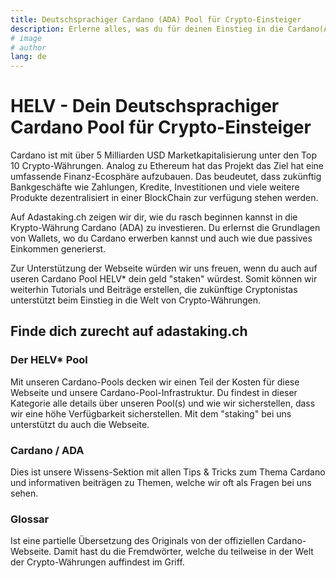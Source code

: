 ```yaml
---
title: Deutschsprachiger Cardano (ADA) Pool für Crypto-Einsteiger
description: Erlerne alles, was du für deinen Einstieg in die Cardano(ADA)-Welt benötigst und beginne heute in Crypto-Währungen zu investieren
# image
# author
lang: de
---
```

# HELV - Dein Deutschsprachiger Cardano Pool für Crypto-Einsteiger

Cardano ist mit über 5 Milliarden USD Marketkapitalisierung unter den Top 10 Crypto-Währungen. Analog zu Ethereum hat das Projekt das Ziel hat eine umfassende Finanz-Ecosphäre aufzubauen. Das beudeutet, dass zukünftig Bankgeschäfte wie Zahlungen, Kredite, Investitionen und viele weitere Produkte dezentralisiert in einer BlockChain zur verfügung stehen werden.

Auf Adastaking.ch zeigen wir dir, wie du rasch beginnen kannst in die Krypto-Währung Cardano (ADA) zu investieren. Du erlernst die Grundlagen von Wallets, wo du Cardano erwerben kannst und auch wie due passives Einkommen generierst.

Zur Unterstützung der Webseite würden wir uns freuen, wenn du auch auf useren Cardano Pool HELV* dein geld "staken" würdest. Somit können wir weiterhin Tutorials und Beiträge erstellen, die zukünftige Cryptonistas unterstützt beim Einstieg in die Welt von Crypto-Währungen.

## Finde dich zurecht auf adastaking.ch

### Der HELV* Pool
Mit unseren Cardano-Pools decken wir einen Teil der Kosten für diese Webseite und unsere Cardano-Pool-Infrastruktur. Du findest in dieser Kategorie alle details über unseren Pool(s) und wie wir sicherstellen, dass wir eine höhe Verfügbarkeit sicherstellen. Mit dem "staking" bei uns unterstützt du auch die Webseite.

### Cardano / ADA
Dies ist unsere Wissens-Sektion mit allen Tips & Tricks zum Thema Cardano und informativen beiträgen zu Themen, welche wir oft als Fragen bei uns sehen.

### Glossar
Ist eine partielle Übersetzung des Originals von der offiziellen Cardano-Webseite. Damit hast du die Fremdwörter, welche du teilweise in der Welt der Crypto-Währungen auffindest im Griff.
